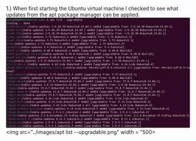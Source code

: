 1.) When first starting the Ubuntu virtual machine I checked to see what updates from the apt package manager can be applied. 
![upgradable](../images/apt%20list%20--upgradable.png)
<img src="../images/apt list --upgradable.png" width = "500>